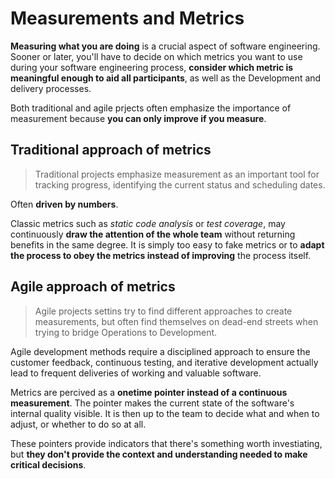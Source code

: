 # Measurements and Metrics

__Measuring what you are doing__ is a crucial aspect of software engineering. Sooner or later, you'll have to decide on which metrics you want to use during your software engineering process, __consider which metric is meaningful enough to aid all participants__, as well as the Development and delivery processes.

Both traditional and agile prjects often emphasize the importance of measurement because __you can only improve if you measure__.

## Traditional approach of metrics

> Traditional projects emphasize measurement as an important tool for tracking progress, identifying the current status and scheduling dates.

Often __driven by numbers__.

Classic metrics such as _static code analysis_ or _test coverage_, may continuously __draw the attention of the whole team__ without returning benefits in the same degree. It is simply too easy to fake metrics or to __adapt the process to obey the metrics instead of improving__ the process itself.

## Agile approach of metrics

> Agile projects settins try to find different approaches to create measurements, but often find themselves on dead-end streets when trying to bridge Operations to Development.

Agile development methods require a disciplined approach to ensure the customer feedback, continuous testing, and iterative development actually lead to frequent deliveries of working and valuable software.

Metrics are percived as a __onetime pointer instead of a continuous measurement__. The pointer makes the current state of the software's internal quality visible. It is then up to the team to decide what and when to adjust, or whether to do so at all.

These pointers provide indicators that there's something worth investiating, but __they don't provide the context and understanding needed to make critical decisions__.
